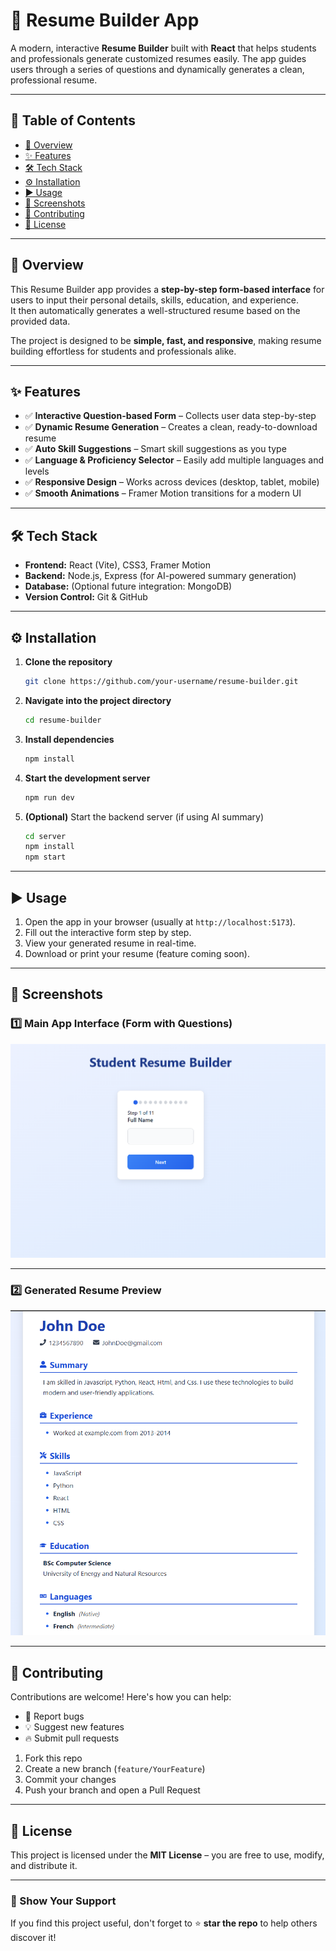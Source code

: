 
# 📝 Resume Builder App

A modern, interactive **Resume Builder** built with **React** that helps students and professionals generate customized resumes easily. The app guides users through a series of questions and dynamically generates a clean, professional resume.

---

## 📑 Table of Contents

- [🚀 Overview](#-overview)
- [✨ Features](#-features)
- [🛠️ Tech Stack](#%EF%B8%8F-tech-stack)
- [⚙️ Installation](#%EF%B8%8F-installation)
- [▶️ Usage](#%EF%B8%8F-usage)
- [📸 Screenshots](#-screenshots)
- [🤝 Contributing](#-contributing)
- [📜 License](#-license)

---

## 🚀 Overview

This Resume Builder app provides a **step-by-step form-based interface** for users to input their personal details, skills, education, and experience.  
It then automatically generates a well-structured resume based on the provided data.

The project is designed to be **simple, fast, and responsive**, making resume building effortless for students and professionals alike.

---

## ✨ Features

- ✅ **Interactive Question-based Form** – Collects user data step-by-step  
- ✅ **Dynamic Resume Generation** – Creates a clean, ready-to-download resume  
- ✅ **Auto Skill Suggestions** – Smart skill suggestions as you type  
- ✅ **Language & Proficiency Selector** – Easily add multiple languages and levels  
- ✅ **Responsive Design** – Works across devices (desktop, tablet, mobile)  
- ✅ **Smooth Animations** – Framer Motion transitions for a modern UI

---

## 🛠️ Tech Stack

- **Frontend:** React (Vite), CSS3, Framer Motion  
- **Backend:** Node.js, Express (for AI-powered summary generation)  
- **Database:** (Optional future integration: MongoDB)  
- **Version Control:** Git & GitHub

---

## ⚙️ Installation

1. **Clone the repository**
   ```bash
   git clone https://github.com/your-username/resume-builder.git


2. **Navigate into the project directory**

   ```bash
   cd resume-builder
   ```
3. **Install dependencies**

   ```bash
   npm install
   ```
4. **Start the development server**

   ```bash
   npm run dev
   ```
5. **(Optional)** Start the backend server (if using AI summary)

   ```bash
   cd server
   npm install
   npm start
   ```

---

## ▶️ Usage

1. Open the app in your browser (usually at `http://localhost:5173`).
2. Fill out the interactive form step by step.
3. View your generated resume in real-time.
4. Download or print your resume (feature coming soon).

---

## 📸 Screenshots

### 1️⃣ Main App Interface (Form with Questions)

![Main Interface](./src/assets/screenshots/form-interface.png)

---

### 2️⃣ Generated Resume Preview

![Resume Preview](./src/assets/screenshots/resume-preview.png)

---

## 🤝 Contributing

Contributions are welcome! Here's how you can help:

* 🐛 Report bugs
* 💡 Suggest new features
* 🔥 Submit pull requests

1. Fork this repo
2. Create a new branch (`feature/YourFeature`)
3. Commit your changes
4. Push your branch and open a Pull Request

---

## 📜 License

This project is licensed under the **MIT License** – you are free to use, modify, and distribute it.

---

### 🌟 Show Your Support

If you find this project useful, don't forget to ⭐ **star the repo** to help others discover it!

```
```
